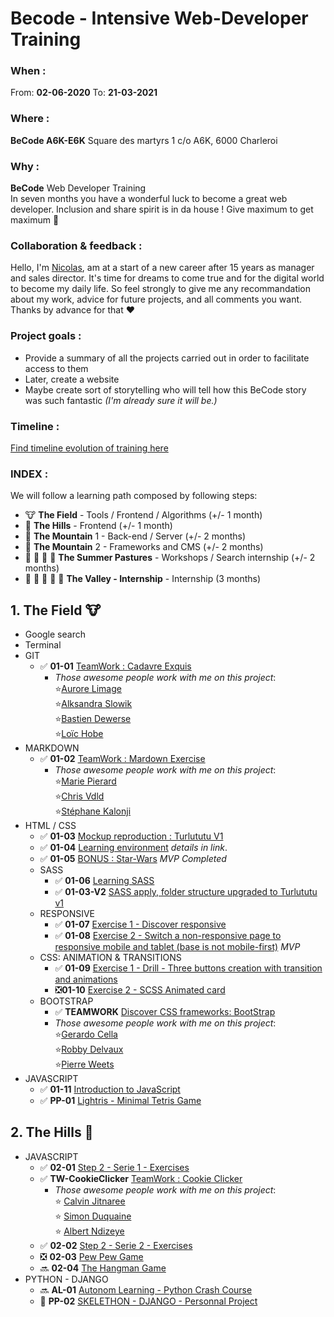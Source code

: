 # Becode - Intensive Web-Developer Training
  
  ### When : 
  From:  **02-06-2020**
  To:  **21-03-2021**

  ### Where : 
  **BeCode A6K-E6K** 
  Square des martyrs 
  1 c/o A6K, 6000 Charleroi

  ### Why :
  **BeCode** Web Developer Training  
  In seven months you have a wonderful luck to become a great web developer. Inclusion and share spirit is in da house !
  Give maximum to get maximum :rocket:

### Collaboration & feedback : 
  Hello, I'm [Nicolas](https://github.com/nicode-be), am at a start of a new career after 15 years as manager and sales director. It's time for dreams to come true and for the digital world to become my daily life.
  So feel strongly to give me any recommandation about my work, advice for future projects, and all comments you want.  
  Thanks by advance for that :heart:  
  

### Project goals : 
* Provide a summary of all the projects carried out in order to facilitate access to them
* Later, create a website 
* Maybe create sort of storytelling who will tell how this BeCode story was such fantastic *(I'm already sure it will be.)*

### Timeline :  
[Find timeline evolution of training here](https://timelines.gitkraken.com/timeline/2e12cc334eb0406b84bf7a6339e666c4?range=2020-05-26_2020-06-27)  

### INDEX :
We will follow a learning path composed by following steps:  

* :cow: **The Field** - Tools / Frontend / Algorithms (+/- 1 month)  
* :horse: **The Hills** - Frontend (+/- 1 month)  
* :goat: **The Mountain** 1 - Back-end / Server (+/- 2 months)  
* :ram: **The Mountain** 2 - Frameworks and CMS (+/- 2 months)  
* :cow2: :goat: :ram: :horse: **The Summer Pastures** - Workshops / Search internship (+/- 2 months)  
* :dart: :raised_hands: :racehorse: :dragon: :rocket: **The Valley - Internship** - Internship (3 months)  
  
## 1. **The Field** :cow:
  * Google search 
  * Terminal
  * GIT 
    * :white_check_mark: **01-01** [TeamWork : Cadavre Exquis](https://github.com/nicode-be/01-01-Exercise-Cadavre-Exquis) 
      * *Those awesome people work with me on this project*:  
       :star:[Aurore Limage](https://github.com/riizbae)   
       :star:[Alksandra Slowik](https://github.com/88aleksandra88)  
       :star:[Bastien Dewerse](https://github.com/DewerseB)  
       :star:[Loïc Hobe](https://github.com/loichobe)  
  * MARKDOWN  
    * :white_check_mark: **01-02** [TeamWork : Mardown Exercise](https://github.com/nicode-be/01-02-Exercise-markdown)  
      * *Those awesome people work with me on this project*:   
       :star:[Marie Pierard](https://github.com/Marie-Pierard)   
       :star:[Chris Vdld](https://github.com/ch-vdld-dev)  
       :star:[Stéphane Kalonji](https://github.com/kalonjis)  
  * HTML / CSS  
      * :white_check_mark: **01-03** [Mockup reproduction : Turlututu V1](https://github.com/nicode-be/01-03-Turlututu) 
      * :white_check_mark: **01-04** [Learning environment](https://github.com/nicode-be/01-04-Learning-environment) *details in link*. 
      * :white_check_mark: **01-05** [BONUS : Star-Wars](https://github.com/nicode-be/01-05-Star-wars-crawl) *MVP Completed*
    * SASS   
      * :white_check_mark: **01-06** [Learning SASS](https://github.com/nicode-be/01-06-Learning-sass)  
      * :white_check_mark: **01-03-V2** [SASS apply, folder structure upgraded to Turlututu v1](https://github.com/nicode-be/01-03-Turlututu) 
    * RESPONSIVE  
      * :white_check_mark: **01-07** [Exercise 1 - Discover responsive](https://github.com/nicode-be/01-07-Responsive-discover-exercise) 
      * :white_check_mark: **01-08** [Exercise 2 - Switch a non-responsive page to responsive mobile and tablet (base is not mobile-first)](https://github.com/nicode-be/01-08-Responsive-zozor) *MVP* 
    * CSS: ANIMATION & TRANSITIONS
      * :white_check_mark: **01-09** [Exercise 1 - Drill - Three buttons creation with transition and animations](https://github.com/nicode-be/01-09-becode-animation-css) 
      * :negative_squared_cross_mark:**01-10** [Exercise 2 - SCSS Animated card](https://github.com/nicode-be/01-10-scss-animated-card)
    * BOOTSTRAP
      *  :white_check_mark: **TEAMWORK** [Discover CSS frameworks: BootStrap](https://github.com/nicode-be/restaurant-css-framework)  
        * *Those awesome people work with me on this project*:   
        :star:[Gerardo Cella](https://github.com/GerardoCella7)   
        :star:[Robby Delvaux](https://github.com/Delvaux1986)  
        :star:[Pierre Weets](https://github.com/PierreWeets) 
  * JAVASCRIPT
    *  :white_check_mark: **01-11** [Introduction to JavaScript](https://github.com/nicode-be/01-11-algo-js)
    * :white_check_mark: **PP-01** [Lightris - Minimal Tetris Game](https://github.com/nicode-be/PP-01-Tetris-js)   

## 2. **The Hills** :horse:
  * JAVASCRIPT
    * :white_check_mark: **02-01** [Step 2 - Serie 1 - Exercises](https://github.com/nicode-be/02-01-js-step2) 
    * :white_check_mark: **TW-CookieClicker** [TeamWork : Cookie Clicker](https://github.com/nicode-be/TW-CookieClicker)  
      * *Those awesome people work with me on this project*:   
      :star: [Calvin Jitnaree](https://github.com/Calvin781)  
      :star: [Simon Duquaine](https://github.com/simonduquaine)  
      :star: [Albert Ndizeye](https://github.com/AlbertNd)  
    * :white_check_mark: **02-02** [Step 2 - Serie 2 - Exercises](https://github.com/nicode-be/02-02-js-step2-part2)    
    * :negative_squared_cross_mark: **02-03** [Pew Pew Game](https://github.com/nicode-be/02-03-PewPew)  
    * :soon: **02-04** [The Hangman Game](https://github.com/nicode-be/02-04-Hangman)
  * PYTHON - DJANGO
    * :soon: **AL-01** [Autonom Learning - Python Crash Course](https://github.com/nicode-be/AL-01-PythonCrashCourse)  
    * :construction: **PP-02** [SKELETHON - DJANGO - Personnal Project](https://github.com/nicode-be/PP-02-Skelethon)  
 






